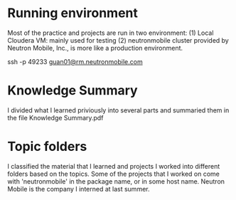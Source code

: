 # Running environment 
Most of the practice and projects are run in two environment:
(1) Local Cloudera VM: mainly used for testing
(2) neutronmobile cluster provided by Neutron Mobile, Inc., is more like a production environment.

ssh -p 49233 guan01@rm.neutronmobile.com

# Knowledge Summary 
I divided what I learned priviously into several parts and summaried them in the file Knowledge Summary.pdf

# Topic folders
I classified the material that I learned and projects I worked into different folders based on the topics.
Some of the projects that I worked on come with 'neutronmobile' in the package name, or in some host name.
Neutron Mobile is the company I interned at last summer.
